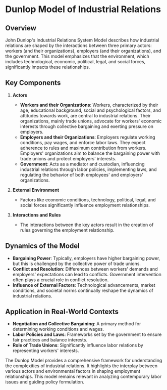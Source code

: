 # Dunlop Model of Industrial Relations

## Overview
John Dunlop's Industrial Relations System Model describes how industrial relations are shaped by the interactions between three primary actors: workers (and their organizations), employers (and their organizations), and the government. This model emphasizes that the environment, which includes technological, economic, political, legal, and social forces, significantly impacts these relationships.

## Key Components
1. **Actors**
     * **Workers and their Organizations**: Workers, characterized by their age, educational background, social and psychological factors, and attitudes towards work, are central to industrial relations. Their organizations, mainly trade unions, advocate for workers' economic interests through collective bargaining and exerting pressure on employers.
     * **Employers and their Organizations**: Employers regulate working conditions, pay wages, and enforce labor laws. They expect adherence to rules and maximum contribution from workers. Employers' organizations aim to balance the bargaining power with trade unions and protect employers' interests.
     * **Government**: Acts as a mediator and custodian, influencing industrial relations through labor policies, implementing laws, and regulating the behavior of both employees' and employers' organizations.

2. **External Environment**
     * Factors like economic conditions, technology, political, legal, and social forces significantly influence employment relationships.

3. **Interactions and Rules**
     * The interactions between the key actors result in the creation of rules governing the employment relationship.

## Dynamics of the Model
- **Bargaining Power**: Typically, employers have higher bargaining power, but this is challenged by the collective power of trade unions.
- **Conflict and Resolution**: Differences between workers' demands and employers' expectations can lead to conflicts. Government intervention often plays a crucial role in conflict resolution.
- **Influence of External Factors**: Technological advancements, market conditions, and societal norms continually reshape the dynamics of industrial relations.

## Application in Real-World Contexts
- **Negotiation and Collective Bargaining**: A primary method for determining working conditions and wages.
- **Labor Policies and Laws**: Frameworks set by the government to ensure fair practices and balance interests.
- **Role of Trade Unions**: Significantly influence labor relations by representing workers' interests.


The Dunlop Model provides a comprehensive framework for understanding the complexities of industrial relations. It highlights the interplay between various actors and environmental factors in shaping employment relationships. This model remains relevant in analyzing contemporary labor issues and guiding policy formulation.